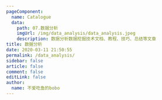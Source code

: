 ```yaml
---
pageComponent:
  name: Catalogue
  data:
    path: 07.数据分析
    imgUrl: /img/data_analysis/data_analysis.jpeg
    description: 数据分析数据挖掘技术文档、教程、技巧、总结等文章
title: 数据分析
date: 2020-03-11 21:50:55
permalink: /data_analysis/
sidebar: false
article: false
comment: false
editLink: false
author:
  name: 不爱吃鱼的bobo
---
```

